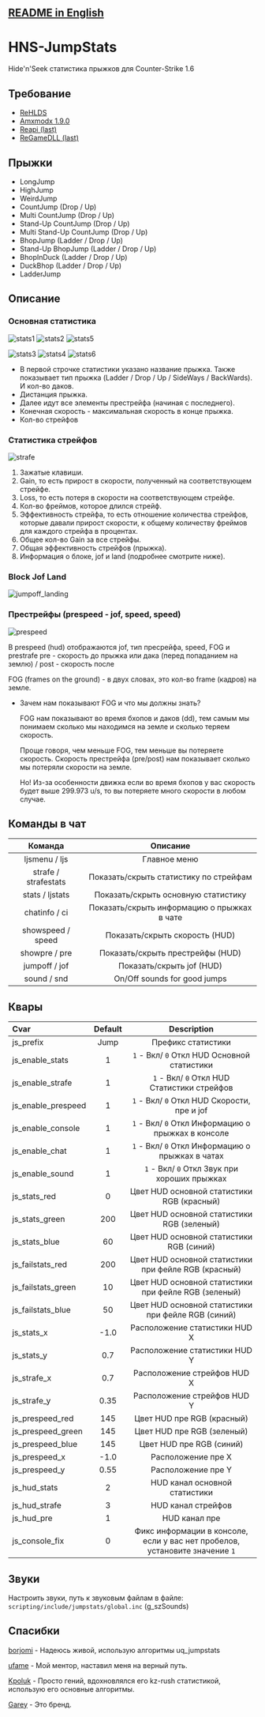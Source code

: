## [README in English](https://github.com/WessTorn/HNS-JumpStats/blob/main/README_ENG.md)

# HNS-JumpStats

Hide'n'Seek статистика прыжков для Counter-Strike 1.6

## Требование
- [ReHLDS](https://dev-cs.ru/resources/64/)
- [Amxmodx 1.9.0](https://dev-cs.ru/resources/405/)
- [Reapi (last)](https://dev-cs.ru/resources/73/updates)
- [ReGameDLL (last)](https://dev-cs.ru/resources/67/updates)

## Прыжки
- LongJump
- HighJump
- WeirdJump
- CountJump (Drop / Up)
- Multi CountJump (Drop / Up)
- Stand-Up CountJump (Drop / Up)
- Multi Stand-Up CountJump (Drop / Up)
- BhopJump (Ladder / Drop / Up)
- Stand-Up BhopJump (Ladder / Drop / Up)
- BhopInDuck (Ladder / Drop / Up)
- DuckBhop (Ladder / Drop / Up)
- LadderJump

## Описание

### Основная статистика
![stats1](https://github.com/WessTorn/HNS-JumpStats/assets/63194135/ef21fd88-a348-42d9-99ec-1588e196bdb4) ![stats2](https://github.com/WessTorn/HNS-JumpStats/assets/63194135/b69af4f2-1ef6-4c19-934a-1f963b7750d9) ![stats5](https://github.com/WessTorn/HNS-JumpStats/assets/63194135/3532d455-5ded-4d3c-8233-bc7b1be9b12d)

![stats3](https://github.com/WessTorn/HNS-JumpStats/assets/63194135/97c7b379-874d-4adb-97a2-03164eac9bc6) ![stats4](https://github.com/WessTorn/HNS-JumpStats/assets/63194135/df1b2208-9d1c-4863-add3-941b1c4f5114) ![stats6](https://github.com/WessTorn/HNS-JumpStats/assets/63194135/fb2b9f98-790e-476e-86d1-3cdd3f67ad66)

- В первой строчке статистики указано название прыжка. Также показывает тип прыжка (Ladder / Drop / Up / SideWays / BackWards). И кол-во даков.
- Дистанция прыжка.
- Далее идут все элементы престрейфа (начиная с последнего).
- Конечная скорость - максимальная скорость в конце прыжка.
- Кол-во стрейфов

### Статистика стрейфов

![strafe](https://github.com/WessTorn/HNS-JumpStats/assets/63194135/8591efa7-1a42-4612-abc9-228dc188ed00)

1. Зажатые клавиши.
2. Gain, то есть прирост в скорости, полученный на соответствующем стрейфе.
3. Loss, то есть потеря в скорости на соответствующем стрейфе.
4. Кол-во фреймов, которое длился стрейф.
5. Эффективность стрейфа, то есть отношение количества стрейфов, которые давали прирост скорости, к общему количеству фреймов для каждого стрейфа в процентах.
6. Общее кол-во Gain за все стрейфы.
7. Общая эффективность стрейфов (прыжка).
8. Информация о блоке, jof и land (подробнее смотрите ниже).

### Block Jof Land

![jumpoff_landing](https://github.com/WessTorn/HNS-JumpStats/assets/63194135/d25817ff-0239-4864-904c-9a331d895cd5)

### Престрейфы (prespeed - jof, speed, speed)

![prespeed](https://github.com/WessTorn/HNS-JumpStats/assets/63194135/ee3d850a-7739-480d-b9c1-8ac023ad5666)

В prespeed (hud) отображаются jof, тип пресрейфа, speed, FOG и prestrafe pre - скорость до прыжка или дака (перед попаданием на землю) / post -  скорость после

FOG (frames on the ground) - в двух словах, это кол-во frame (кадров) на земле.
- Зачем нам показывают FOG и что мы должны знать?

  FOG нам показывают во время бхопов и даков (dd), тем самым мы понимаем сколько мы находимся на земле и сколько теряем скорость.

  Проще говоря, чем меньше FOG, тем меньше вы потеряете скорость. Скорость престрейфа (pre/post) нам показывает сколько мы потеряли скорости на земле.

  Но! Из-за особенности движка если во время бхопов у вас скорость будет выше 299.973 u/s, то вы потеряете много скорости в любом случае.

## Команды в чат
| Команда | Описание |
| :-: | :-: |
| ljsmenu / ljs | Главное меню |
| strafe / strafestats | Показать/скрыть статистику по стрейфам |
| stats / ljstats | Показать/скрыть основную статистику |
| chatinfo / ci | Показать/скрыть информацию о прыжках в чате |
| showspeed / speed | Показать/скрыть скорость (HUD) |
| showpre / pre | Показать/скрыть престрейфы (HUD) |
| jumpoff / jof | Показать/скрыть jof (HUD) |
| sound / snd | On/Off sounds for good jumps |

## Квары

| Cvar                 | Default    | Description |
| :------------------- | :--------: | :--------: |
| js_prefix | Jump | Префикс статистики |
| js_enable_stats | 1 | `1` - Вкл/ `0` Откл HUD Основной статистики |
| js_enable_strafe | 1 | `1` - Вкл/ `0` Откл HUD Статистики стрейфов|
| js_enable_prespeed | 1 | `1` - Вкл/ `0` Откл HUD Скорости, пре и jof |
| js_enable_console | 1 | `1` - Вкл/ `0` Откл Информацию о прыжках в консоле |
| js_enable_chat | 1 | `1` - Вкл/ `0` Откл Информацию о прыжках в чатах |
| js_enable_sound | 1 | `1` - Вкл/ `0` Откл Звук при хороших прыжках |
| js_stats_red | 0 | Цвет HUD основной статистики RGB (красный) |
| js_stats_green | 200 | Цвет HUD основной статистики RGB (зеленый) |
| js_stats_blue | 60 | Цвет HUD основной статистики RGB (синий) |
| js_failstats_red | 200 | Цвет HUD основной статистики при фейле RGB (красный) |
| js_failstats_green | 10 | Цвет HUD основной статистики при фейле RGB (зеленый) |
| js_failstats_blue | 50 | Цвет HUD основной статистики при фейле RGB (синий) |
| js_stats_x | -1.0 | Расположение статистики HUD X |
| js_stats_y | 0.7 | Расположение статистики HUD Y |
| js_strafe_x | 0.7 | Расположение стрейфов HUD X|
| js_strafe_y | 0.35 | Расположение стрейфов HUD Y|
| js_prespeed_red | 145 | Цвет HUD пре RGB (красный) |
| js_prespeed_green | 145 | Цвет HUD пре RGB (зеленый) |
| js_prespeed_blue | 145 | Цвет HUD пре RGB (синий) |
| js_prespeed_x | -1.0 | Расположение пре X |
| js_prespeed_y | 0.55 | Расположение пре Y |
| js_hud_stats | 2 | HUD канал основной статистики |
| js_hud_strafe | 3 | HUD канал стрейфов |
| js_hud_pre | 1 | HUD канал пре |
| js_console_fix | 0 | Фикс информации в консоле, если у вас нет пробелов, установите значение `1` |

## Звуки

Настроить звуки, путь к звуковым файлам в файле: `scripting/include/jumpstats/global.inc` (g_szSounds)

## Спасибки

[borjomi](https://forums.alliedmods.net/showthread.php?t=141586) - Надеюсь живой, использую алгоритмы uq_jumpstats

[ufame](https://github.com/ufame) - Мой ментор, наставил меня на верный путь.

[Kpoluk](https://github.com/Kpoluk) - Просто гений, вдохновлялся его kz-rush статистикой, использую его основные алгоритмы.

[Garey](https://github.com/Garey27) - Это бренд.
